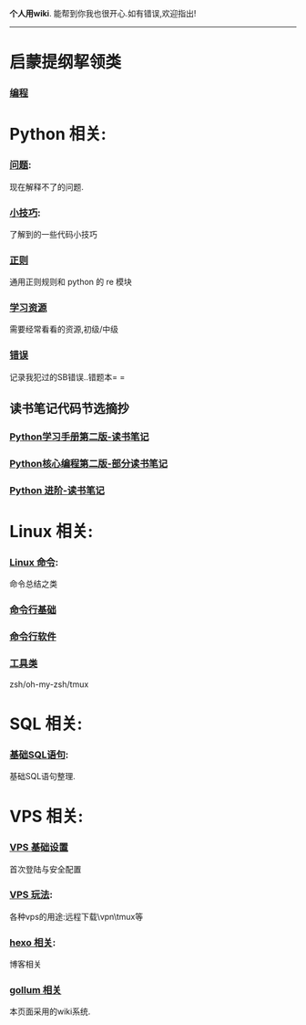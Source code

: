 **个人用wiki**.
能帮到你我也很开心.如有错误,欢迎指出!

***
# 启蒙提纲挈领类
### [编程](/program)

# Python 相关:

### [问题](/python/question):
现在解释不了的问题.

### [小技巧](/python/python-tips):
了解到的一些代码小技巧

### [正则](/python/re)
通用正则规则和 python 的 re 模块

### [学习资源](/python/resource)
需要经常看看的资源,初级/中级

### [错误](/python/wrong)
记录我犯过的SB错误..错题本= =

## 读书笔记代码节选摘抄

### [Python学习手册第二版-读书笔记](/python/Python-xxsc-dsbj)

### [Python核心编程第二版-部分读书笔记](/python/Python-corepg-dsbj)

### [Python 进阶-读书笔记](/python/Python-intermediate-dsbj)

# Linux 相关:

### [Linux 命令](/linux/terminal-bash):
命令总结之类

### [命令行基础](/linux/terminal-base)

### [命令行软件](/linux/terminal-software)

### [工具类](/linux/tools)
zsh/oh-my-zsh/tmux

# SQL 相关:

### [基础SQL语句](/sql/sql-query):
基础SQL语句整理.


# VPS 相关:

### [VPS 基础设置](/vps/vps-base)
首次登陆与安全配置

### [VPS 玩法](/vps/vps-try):
各种vps的用途:远程下载\vpn\tmux等

### [hexo 相关](/vps/blog):
博客相关

### [gollum 相关](/vps/gollum)
本页面采用的wiki系统.
